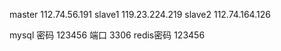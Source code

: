 master 112.74.56.191
slave1 119.23.224.219
slave2 112.74.164.126

mysql   密码 123456
        端口 3306
redis密码 123456